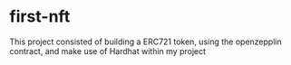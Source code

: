 # first-nft
This project consisted of building a ERC721 token, using the openzepplin contract, and make use of Hardhat within my project
